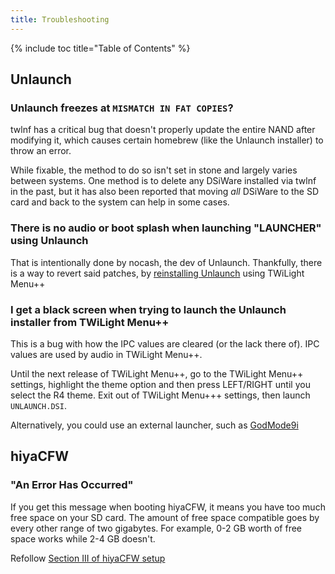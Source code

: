 ```yaml
---
title: Troubleshooting
---
```


{% include toc title="Table of Contents" %}

## Unlaunch

### Unlaunch freezes at `MISMATCH IN FAT COPIES`?
twlnf has a critical bug that doesn't properly update the entire NAND after modifying it, which causes certain homebrew (like the Unlaunch installer) to throw an error.

While fixable, the method to do so isn't set in stone and largely varies between systems. One method is to delete any DSiWare installed via twlnf in the past, but it has also been reported that moving *all* DSiWare to the SD card and back to the system can help in some cases.

### There is no audio or boot splash when launching "LAUNCHER" using Unlaunch
That is intentionally done by nocash, the dev of Unlaunch. Thankfully, there is a way to revert said patches, by [reinstalling Unlaunch](/installing-unlaunch) using TWiLight Menu++

### I get a black screen when trying to launch the Unlaunch installer from TWiLight Menu++
This is a bug with how the IPC values are cleared (or the lack there of). IPC values are used by audio in TWiLight Menu++.

Until the next release of TWiLight Menu++, go to the TWiLight Menu++ settings, highlight the theme option and then press LEFT/RIGHT until you select the R4 theme. Exit out of TWiLight Menu+++ settings, then launch `UNLAUNCH.DSI`.

Alternatively, you could use an external launcher, such as [GodMode9i](https://github.com/RocketRobz/godmode9i/releases/latest)

## hiyaCFW

### "An Error Has Occurred"
If you get this message when booting hiyaCFW, it means you have too much free space on your SD card. The amount of free space compatible goes by every other range of two gigabytes. For example, 0-2 GB worth of free space works while 2-4 GB doesn't.

Refollow [Section III of hiyaCFW setup](/hiyacfw-setup#section-iii---maximizing-available-space)
